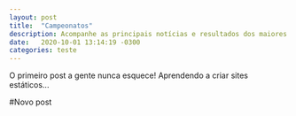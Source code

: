 ```yaml
---
layout: post
title:  "Campeonatos"
description: Acompanhe as principais notícias e resultados dos maiores campeonatos de e-sports.
date:   2020-10-01 13:14:19 -0300
categories: teste
---
```


O primeiro post a gente nunca esquece! Aprendendo a criar sites estáticos...

#Novo post